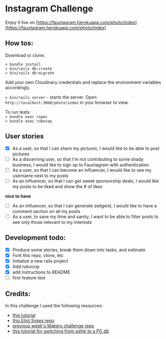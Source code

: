 Instagram Challenge
===================

Enjoy it live on [https://fauxtagram.herokuapp.com/photo/index](https://fauxtagram.herokuapp.com/photo/index)

## How tos:

Download or clone.

`> bundle install`  
`> bin/rails db:create`  
`> bin/rails db:migrate`  

Add your own Cloudinary credentials and replace the environment variables accordingly.

`> bin/rails server` - starts the server. Open `http://localhost:3000/photo/index` in your browser to view.

To run tests:  
`> bundle exec rspec`  
`> bundle exec rubocop`  


## User stories

- [x] As a user, so that I can share my pictures, I would like to be able to post pictures
- [ ] As a discerning user, so that I'm not contributing to some shady business, I would like to sign up to Fauxtagram with authentication
- [ ] As a user, so that I can become an influencer, I would like to see my username next to my posts
- [ ] As an influencer, so that I can get sweet sponsorship deals, I would like my posts to be liked and show the # of likes

**nice to have**

- [ ] As an influencer, so that I can generate zeitgeist, I would like to have a comment section on all my posts
- [ ] As a user, to save my time and sanity, I want to be able to filter posts to see only those relevant to my interests

## Development todo: 

- [x] Produce some stories, break them down into tasks, and estimate
- [x] Fork this repo, clone, etc
- [x] Initialize a new rails project
- [x] Add rubocop
- [x] add instructions to README
- [ ] first feature test

## Credits:

In this challenge I used the following resources:

- [this tutorial](https://pusher.com/tutorials/photo-sharing-ruby-rails)
- [this Eliot Sykes repo](https://gist.github.com/eliotsykes/6fc16f428d4e6bb9b32d)
- [previous week's Makers challenge repo](https://github.com/bengscott2/acebook-livewire)
- [this tutorial for switching from sqlite to a PG db](https://www.daveferrara1.com/ruby-in-rails-switch-from-sqlite3-to-postgres/)
